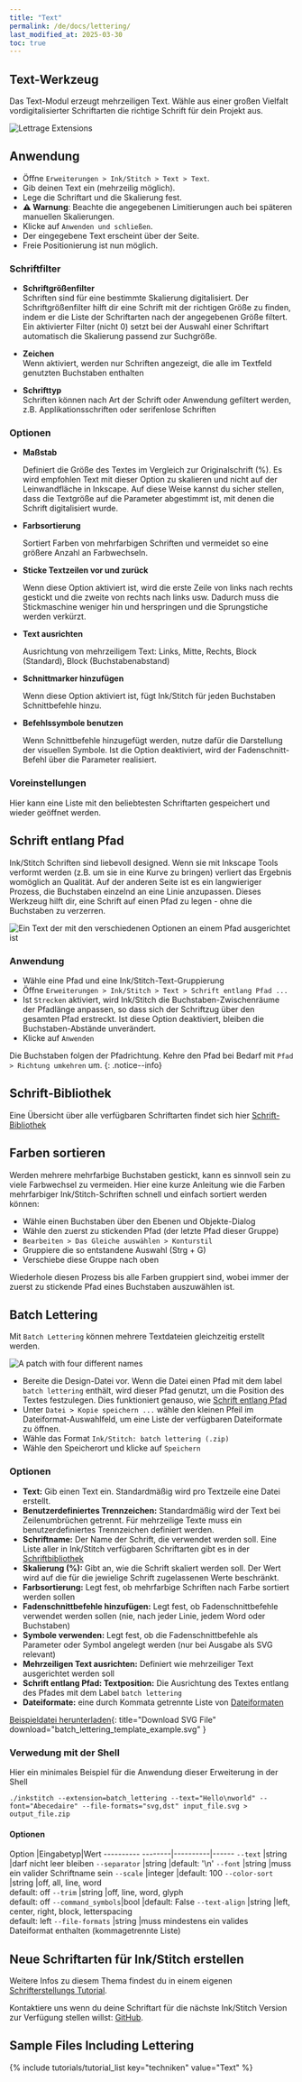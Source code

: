 ```yaml
---
title: "Text"
permalink: /de/docs/lettering/
last_modified_at: 2025-03-30
toc: true
---
```

## Text-Werkzeug

Das Text-Modul erzeugt mehrzeiligen Text. Wähle aus einer großen Vielfalt vordigitalisierter Schriftarten die richtige Schrift für dein Projekt aus.

![Lettrage Extensions](/assets/images/docs/de/lettering.png)

## Anwendung

* Öffne `Erweiterungen > Ink/Stitch > Text > Text`.
* Gib deinen Text ein (mehrzeilig möglich).
* Lege die Schriftart und die Skalierung fest.
* **⚠ Warnung**: Beachte die angegebenen Limitierungen auch bei späteren manuellen Skalierungen.
* Klicke auf `Anwenden und schließen`.
* Der eingegebene Text erscheint über der Seite.
* Freie Positionierung ist nun möglich.

### Schriftfilter

* **Schriftgrößenfilter**<br>
  Schriften sind für eine bestimmte Skalierung digitalisiert. Der Schriftgrößenfilter hilft dir eine Schrift mit der richtigen Größe zu finden, indem er die
  Liste der Schriftarten nach der angegebenen Größe filtert.
  Ein aktivierter Filter (nicht 0) setzt bei der Auswahl einer Schriftart automatisch die Skalierung passend zur Suchgröße.

* **Zeichen**<br>
  Wenn aktiviert, werden nur Schriften angezeigt, die alle im Textfeld genutzten Buchstaben enthalten

* **Schrifttyp**<br>
  Schriften können nach Art der Schrift oder Anwendung gefiltert werden, z.B. Applikationsschriften oder serifenlose Schriften

### Optionen

* **Maßstab**

  Definiert die Größe des Textes im Vergleich zur Originalschrift (%).
  Es wird empfohlen Text mit dieser Option zu skalieren und nicht auf der Leinwandfläche in Inkscape.
  Auf diese Weise kannst du sicher stellen, dass die Textgröße auf die Parameter abgestimmt ist, mit denen die Schrift digitalisiert wurde.

* **Farbsortierung**

  Sortiert Farben von mehrfarbigen Schriften und vermeidet so eine größere Anzahl an Farbwechseln.

* **Sticke Textzeilen vor und zurück**

  Wenn diese Option aktiviert ist, wird die erste Zeile von links nach rechts gestickt und die zweite von rechts nach links usw.
  Dadurch muss die Stickmaschine weniger hin und herspringen und die Sprungstiche werden verkürzt.

* **Text ausrichten**

  Ausrichtung von mehrzeiligem Text: Links, Mitte, Rechts, Block (Standard), Block (Buchstabenabstand)

* **Schnittmarker hinzufügen**

   Wenn diese Option aktiviert ist, fügt Ink/Stitch für jeden Buchstaben Schnittbefehle hinzu.

* **Befehlssymbole benutzen**

  Wenn Schnittbefehle hinzugefügt werden, nutze dafür die Darstellung der visuellen Symbole.
  Ist die Option deaktiviert, wird der Fadenschnitt-Befehl über die Parameter realisiert.

### Voreinstellungen

Hier kann eine Liste mit den beliebtesten Schriftarten gespeichert und wieder geöffnet werden.

## Schrift entlang Pfad

Ink/Stitch Schriften sind liebevoll designed. Wenn sie mit Inkscape Tools verformt werden (z.B. um sie in eine Kurve zu bringen) verliert das Ergebnis womöglich an Qualität. Auf der anderen Seite ist es ein langwieriger Prozess, die Buchstaben einzelnd an eine Linie anzupassen. Dieses Werkzeug hilft dir, eine Schrift auf einen Pfad zu legen - ohne die Buchstaben zu verzerren.

![Ein Text der mit den verschiedenen Optionen an einem Pfad ausgerichtet ist](/assets/images/docs/text_along_path_alignment.png)

### Anwendung

* Wähle eine Pfad und eine Ink/Stitch-Text-Gruppierung
* Öffne `Erweiterungen > Ink/Stitch > Text > Schrift entlang Pfad ...`
* Ist `Strecken` aktiviert, wird Ink/Stitch die Buchstaben-Zwischenräume der Pfadlänge anpassen, so dass sich der Schriftzug über den gesamten Pfad erstreckt.
  Ist diese Option deaktiviert, bleiben die Buchstaben-Abstände unverändert.
* Klicke auf `Anwenden`

Die Buchstaben folgen der Pfadrichtung. Kehre den Pfad bei Bedarf mit `Pfad > Richtung umkehren` um.
{: .notice--info}

## Schrift-Bibliothek

Eine Übersicht über alle verfügbaren Schriftarten findet sich hier [Schrift-Bibliothek](/de/fonts/font-library/)

## Farben sortieren

Werden mehrere mehrfarbige Buchstaben gestickt, kann es sinnvoll sein zu viele Farbwechsel zu vermeiden.
Hier eine kurze Anleitung wie die Farben mehrfarbiger Ink/Stitch-Schriften schnell und einfach sortiert werden können:

* Wähle einen Buchstaben über den Ebenen und Objekte-Dialog
* Wähle den zuerst zu stickenden Pfad (der letzte Pfad dieser Gruppe)
* `Bearbeiten > Das Gleiche auswählen > Konturstil`
* Gruppiere die so entstandene Auswahl (Strg + G)
* Verschiebe diese Gruppe nach oben

Wiederhole diesen Prozess bis alle Farben gruppiert sind, wobei immer der zuerst zu stickende Pfad eines Buchstaben auszuwählen ist.

## Batch Lettering

Mit `Batch Lettering` können mehrere Textdateien gleichzeitig erstellt werden.

![A patch with four different names](/assets/images/docs/batch-lettering.png)

* Bereite die Design-Datei vor.
  Wenn die Datei einen Pfad mit dem label `batch lettering` enthält, wird dieser Pfad genutzt, um die Position des Textes festzulegen.
  Dies funktioniert genauso, wie [Schrift entlang Pfad](/de/docs/lettering/#schrift-entlang-pfad)
* Unter `Datei > Kopie speichern ...` wähle den kleinen Pfeil im Dateiformat-Auswahlfeld, um eine Liste der verfügbaren Dateiformate zu öffnen.
* Wähle das Format `Ink/Stitch: batch lettering (.zip)`
* Wähle den Speicherort und klicke auf `Speichern`

### Optionen

* **Text:** Gib einen Text ein. Standardmäßig wird pro Textzeile eine Datei erstellt.
* **Benutzerdefiniertes Trennzeichen:** Standardmäßig wird der Text bei Zeilenumbrüchen getrennt. Für mehrzeilige Texte muss ein benutzerdefiniertes Trennzeichen definiert werden.
* **Schriftname:** Der Name der Schrift, die verwendet werden soll. Eine Liste aller in Ink/Stitch verfügbaren Schriftarten gibt es in der [Schriftbibliothek](/de/fonts/font-library/)
* **Skalierung (%):** Gibt an, wie die Schrift skaliert werden soll. Der Wert wird auf die für die jewielige Schrift zugelassenen Werte beschränkt.
* **Farbsortierung:** Legt fest, ob mehrfarbige Schriften nach Farbe sortiert werden sollen
* **Fadenschnittbefehle hinzufügen:** Legt fest, ob Fadenschnittbefehle verwendet werden sollen (nie, nach jeder Linie, jedem Word oder Buchstaben)
* **Symbole verwenden:** Legt fest, ob die Fadenschnittbefehle als Parameter oder Symbol angelegt werden (nur bei Ausgabe als SVG relevant)
* **Mehrzeiligen Text ausrichten:** Definiert wie mehrzeiliger Text ausgerichtet werden soll
* **Schrift entlang Pfad: Textposition:** Die Ausrichtung des Textes entlang des Pfades mit dem Label `batch lettering`
* **Dateiformate:** eine durch Kommata getrennte Liste von [Dateiformaten](/de/docs/file-formats/#schreiben)

[Beispieldatei herunterladen](/assets/images/docs/batch_lettering_template_example.svg){: title="Download SVG File" download="batch_lettering_template_example.svg" }

### Verwedung mit der Shell

Hier ein minimales Beispiel für die Anwendung dieser Erweiterung in der Shell

```
./inkstitch --extension=batch_lettering --text="Hello\nworld" --font="Abecedaire" --file-formats="svg,dst" input_file.svg > output_file.zip
```

#### Optionen

Option             |Eingabetyp|Wert
---------- --------|----------|------
`--text`           |string    |darf nicht leer bleiben
`--separator`      |string    |default: '\n'
`--font`           |string    |muss ein valider Schriftname sein
`--scale`          |integer   |default: 100
`--color-sort`     |string    |off, all, line, word<br>default: off
`--trim`           |string    |off, line, word, glyph<br>default: off 
`--command_symbols`|bool      |default: False
`--text-align`     |string    |left, center, right, block, letterspacing<br>default: left
`--file-formats`   |string    |muss mindestens ein valides Dateiformat enthalten (kommagetrennte Liste)

## Neue Schriftarten für Ink/Stitch erstellen

Weitere Infos zu diesem Thema findest du in einem eigenen [Schrifterstellungs Tutorial](/de/tutorials/font-creation/).

Kontaktiere uns wenn du deine Schriftart für die nächste Ink/Stitch Version zur Verfügung stellen willst: [GitHub](https://github.com/inkstitch/inkstitch/issues).

## Sample Files Including Lettering

{% include tutorials/tutorial_list key="techniken" value="Text" %}

